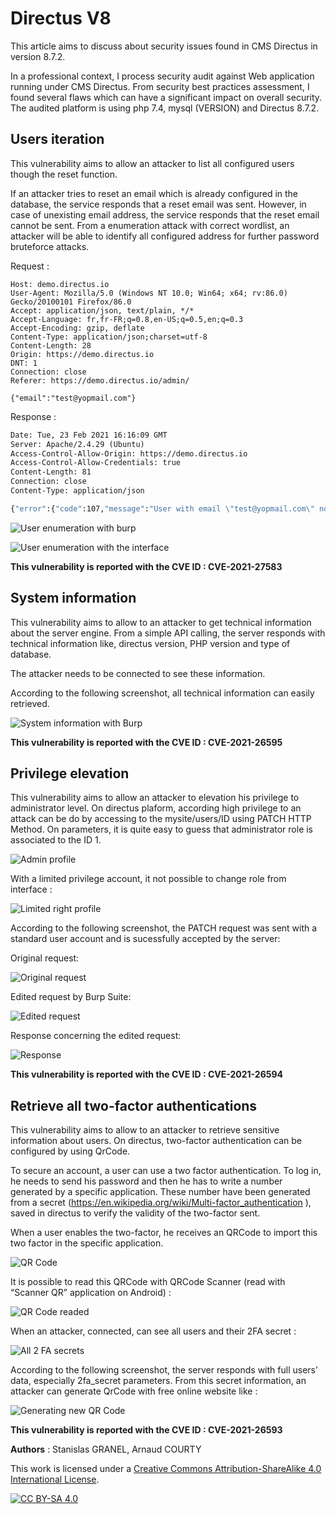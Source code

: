 # Directus V8

This article aims to discuss about security issues found in CMS Directus in version 8.7.2.

In a professional context, I process security audit against Web application running under CMS Directus. From security best practices assessment, I found several flaws which can have a significant impact on overall security. The audited platform is using php 7.4, mysql (VERSION) and Directus 8.7.2.

## Users iteration

This vulnerability aims to allow an attacker to list all configured users though the reset function.

If an attacker tries to reset an email which is already configured in the database, the service responds that a reset email was sent. However, in case of unexisting email address, the service responds that the reset email cannot be sent. From a enumeration attack with correct wordlist, an attacker will be able to identify all configured address for further password bruteforce attacks.

Request : 
```POST /thumper/auth/password/request HTTP/1.1
Host: demo.directus.io
User-Agent: Mozilla/5.0 (Windows NT 10.0; Win64; x64; rv:86.0) Gecko/20100101 Firefox/86.0
Accept: application/json, text/plain, */*
Accept-Language: fr,fr-FR;q=0.8,en-US;q=0.5,en;q=0.3
Accept-Encoding: gzip, deflate
Content-Type: application/json;charset=utf-8
Content-Length: 28
Origin: https://demo.directus.io
DNT: 1
Connection: close
Referer: https://demo.directus.io/admin/

{"email":"test@yopmail.com"}
```
Response : 
```HTTP/1.1 404 Not Found
Date: Tue, 23 Feb 2021 16:16:09 GMT
Server: Apache/2.4.29 (Ubuntu)
Access-Control-Allow-Origin: https://demo.directus.io
Access-Control-Allow-Credentials: true
Content-Length: 81
Connection: close
Content-Type: application/json

{"error":{"code":107,"message":"User with email \"test@yopmail.com\" not found"}}
```
![User enumeration with burp](https://github.com/sgranel/directusv8/blob/main/user_enumeration_reset1.PNG)

![User enumeration with the interface](https://github.com/sgranel/directusv8/blob/main/user_enumeration_reset2.PNG)

**This vulnerability is reported with the CVE ID : CVE-2021-27583**

## System information
This vulnerability aims to allow to an attacker to get technical information about the server engine. From a simple API calling, the server responds with technical information like, directus version, PHP version and type of database.

The attacker needs to be connected to see these information.

According to the following screenshot, all technical information can easily retrieved. 

![System information with Burp](https://github.com/sgranel/directusv8/blob/main/system_information.PNG)

**This vulnerability is reported with the CVE ID : CVE-2021-26595**

## Privilege elevation
This vulnerability aims to allow an attacker to elevation his privilege to administrator level. On directus plaform, according high privilege to an attack can be do by accessing to the mysite/users/ID using PATCH HTTP Method. On parameters, it is quite easy to guess that administrator role is associated to the ID 1.

![Admin profile](https://github.com/sgranel/directusv8/blob/main/admin_profile.PNG)

With a limited privilege account, it not possible to change role from interface : 

![Limited right profile](https://github.com/sgranel/directusv8/blob/main/limited_right.png)

According to the following screenshot, the PATCH request was sent with a standard user account and is sucessfully accepted by the server:

Original request:

![Original request](https://github.com/sgranel/directusv8/blob/main/original_request.PNG)

Edited request by Burp Suite: 

![Edited request](https://github.com/sgranel/directusv8/blob/main/edited_request.PNG)

Response concerning the edited request:

![Response](https://github.com/sgranel/directusv8/blob/main/response.PNG)

**This vulnerability is reported with the CVE ID : CVE-2021-26594**

## Retrieve all two-factor authentications
This vulnerability aims to allow to an attacker to retrieve sensitive information about users. On directus, two-factor authentication can be configured by using QrCode. 

To secure an account, a user can use a two factor authentication. To log in, he needs to send his password and then he has to write a number generated by a specific application. These number have been generated from a secret (https://en.wikipedia.org/wiki/Multi-factor_authentication ), saved in directus to verify the validity of the two-factor sent.

When a user enables the two-factor, he receives an QRCode to import this two factor in the specific application.

![QR Code](https://github.com/sgranel/directusv8/blob/main/QRCode.png)

It is possible to read this QRCode with QRCode Scanner (read with “Scanner QR” application on Android) :

![QR Code readed](https://github.com/sgranel/directusv8/blob/main/QRCode_read.jpg)

When an attacker, connected, can see all users and their 2FA secret : 

![All 2 FA secrets](https://github.com/sgranel/directusv8/blob/main/2fa_secret_readable.PNG)

According to the following screenshot, the server responds with full users’ data, especially 2fa_secret parameters.  From this secret information, an attacker can generate QrCode with free online website like : 

![Generating new QR Code](https://github.com/sgranel/directusv8/blob/main/Generate_QRCode.PNG)

**This vulnerability is reported with the CVE ID : CVE-2021-26593**


**Authors** : Stanislas GRANEL, Arnaud COURTY

This work is licensed under a
[Creative Commons Attribution-ShareAlike 4.0 International License][cc-by-sa].

[![CC BY-SA 4.0][cc-by-sa-image]][cc-by-sa]

[cc-by-sa]: http://creativecommons.org/licenses/by-sa/4.0/
[cc-by-sa-image]: https://licensebuttons.net/l/by-sa/4.0/88x31.png
[cc-by-sa-shield]: https://img.shields.io/badge/License-CC%20BY--SA%204.0-lightgrey.svg
